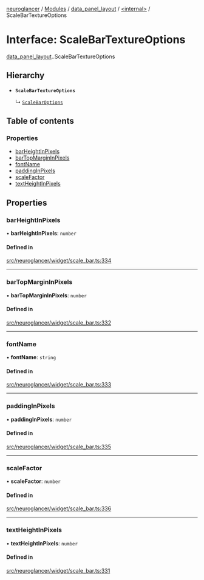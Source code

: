 [neuroglancer](../README.md) / [Modules](../modules.md) / [data\_panel\_layout](../modules/data_panel_layout.md) / [<internal\>](../modules/data_panel_layout._internal_.md) / ScaleBarTextureOptions

# Interface: ScaleBarTextureOptions

[data_panel_layout](../modules/data_panel_layout.md).[<internal>](../modules/data_panel_layout._internal_.md).ScaleBarTextureOptions

## Hierarchy

- **`ScaleBarTextureOptions`**

  ↳ [`ScaleBarOptions`](data_panel_layout._internal_.ScaleBarOptions.md)

## Table of contents

### Properties

- [barHeightInPixels](data_panel_layout._internal_.ScaleBarTextureOptions.md#barheightinpixels)
- [barTopMarginInPixels](data_panel_layout._internal_.ScaleBarTextureOptions.md#bartopmargininpixels)
- [fontName](data_panel_layout._internal_.ScaleBarTextureOptions.md#fontname)
- [paddingInPixels](data_panel_layout._internal_.ScaleBarTextureOptions.md#paddinginpixels)
- [scaleFactor](data_panel_layout._internal_.ScaleBarTextureOptions.md#scalefactor)
- [textHeightInPixels](data_panel_layout._internal_.ScaleBarTextureOptions.md#textheightinpixels)

## Properties

### barHeightInPixels

• **barHeightInPixels**: `number`

#### Defined in

[src/neuroglancer/widget/scale_bar.ts:334](https://github.com/ActiveBrainAtlas2/neuroglancer/blob/540617bc/src/neuroglancer/widget/scale_bar.ts#L334)

___

### barTopMarginInPixels

• **barTopMarginInPixels**: `number`

#### Defined in

[src/neuroglancer/widget/scale_bar.ts:332](https://github.com/ActiveBrainAtlas2/neuroglancer/blob/540617bc/src/neuroglancer/widget/scale_bar.ts#L332)

___

### fontName

• **fontName**: `string`

#### Defined in

[src/neuroglancer/widget/scale_bar.ts:333](https://github.com/ActiveBrainAtlas2/neuroglancer/blob/540617bc/src/neuroglancer/widget/scale_bar.ts#L333)

___

### paddingInPixels

• **paddingInPixels**: `number`

#### Defined in

[src/neuroglancer/widget/scale_bar.ts:335](https://github.com/ActiveBrainAtlas2/neuroglancer/blob/540617bc/src/neuroglancer/widget/scale_bar.ts#L335)

___

### scaleFactor

• **scaleFactor**: `number`

#### Defined in

[src/neuroglancer/widget/scale_bar.ts:336](https://github.com/ActiveBrainAtlas2/neuroglancer/blob/540617bc/src/neuroglancer/widget/scale_bar.ts#L336)

___

### textHeightInPixels

• **textHeightInPixels**: `number`

#### Defined in

[src/neuroglancer/widget/scale_bar.ts:331](https://github.com/ActiveBrainAtlas2/neuroglancer/blob/540617bc/src/neuroglancer/widget/scale_bar.ts#L331)
